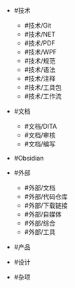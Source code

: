 - #技术
	- #技术/Git  
	- #技术/NET 
	- #技术/PDF
	- #技术/WPF
	- #技术/规范
	- #技术/语法
	- #技术/注释
	- #技术/工具包
	- #技术/工作流
	
- #文档
	- #文档/DITA
	- #文档/审核
	- #文档/编写
	
- #Obsidian

- #外部
	- #外部/文档
	- #外部/代码仓库
	- #外部/下载链接 
	- #外部/自媒体 
	- #外部/综合
	- #外部/工具
- #产品 
- #设计 
- #杂项